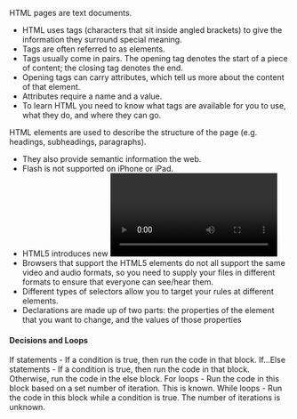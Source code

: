 HTML pages are text documents.
- HTML uses tags (characters that sit inside angled
brackets) to give the information they surround special
meaning.
- Tags are often referred to as elements.
-  Tags usually come in pairs. The opening tag denotes
the start of a piece of content; the closing tag denotes
the end.
-  Opening tags can carry attributes, which tell us more
about the content of that element.
-  Attributes require a name and a value.
-  To learn HTML you need to know what tags are
available for you to use, what they do, and where they
can go.

HTML elements are used to describe the structure of
the page (e.g. headings, subheadings, paragraphs).
-  They also provide semantic information
the web.
- Flash is not supported on iPhone or iPad.
-  HTML5 introduces new <video> and <audio>
elements for adding video and audio to web pages, but
these are only supported in the latest browsers.
-  Browsers that support the HTML5 elements do not
all support the same video and audio formats, so you
need to supply your files in different formats to ensure
that everyone can see/hear them.
-  Different types of selectors allow you to target your
rules at different elements.
-  Declarations are made up of two parts: the properties
of the element that you want to change, and the values
of those properties

#### Decisions and Loops

If statements - If a condition is true, then run the code in that block.
If...Else statements - If a condition is true, then run the code in that block. Otherwise, run the code in the else block.
For loops - Run the code in this block based on a set number of iteration. This is known.
While loops - Run the code in this block while a condition is true. The number of iterations is unknown.